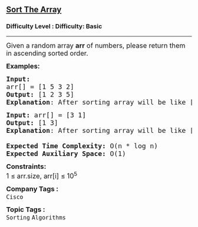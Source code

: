 <h2><a href="https://www.geeksforgeeks.org/problems/sort-the-array0055/1">Sort The Array</a></h2><h3>Difficulty Level : Difficulty: Basic</h3><hr><div class="problems_problem_content__Xm_eO"><p><span style="font-size: 18px;">Given a random array <strong>arr</strong> of numbers, please return them in ascending sorted order.</span></p>
<p><strong><span style="font-size: 18px;">Examples:</span></strong></p>
<pre><span style="font-size: 18px;"><strong>Input:</strong>
arr[] = [1 5 3 2]
<strong>Output:</strong> [1 2 3 5]
<strong>Explanation</strong>: After sorting array will be like [1, 2, 3, 5].</span></pre>
<pre><span style="font-size: 18px;"><strong>Input: </strong>arr[] = [3 1]
<strong>Output:</strong> [1 3]
<strong>Explanation</strong>: After sorting array will be like [1, 3].<br></span><span style="font-size: 18px;"><br><strong>Expected Time Complexity:</strong> O(n * log n)<br><strong>Expected Auxiliary Space:</strong>&nbsp;O(1)</span></pre>
<p><span style="font-size: 18px;"><strong>Constraints:</strong><br>1 ≤ arr.size, arr[i] ≤ 10<sup>5</sup></span></p></div><p><span style=font-size:18px><strong>Company Tags : </strong><br><code>Cisco</code>&nbsp;<br><p><span style=font-size:18px><strong>Topic Tags : </strong><br><code>Sorting</code>&nbsp;<code>Algorithms</code>&nbsp;